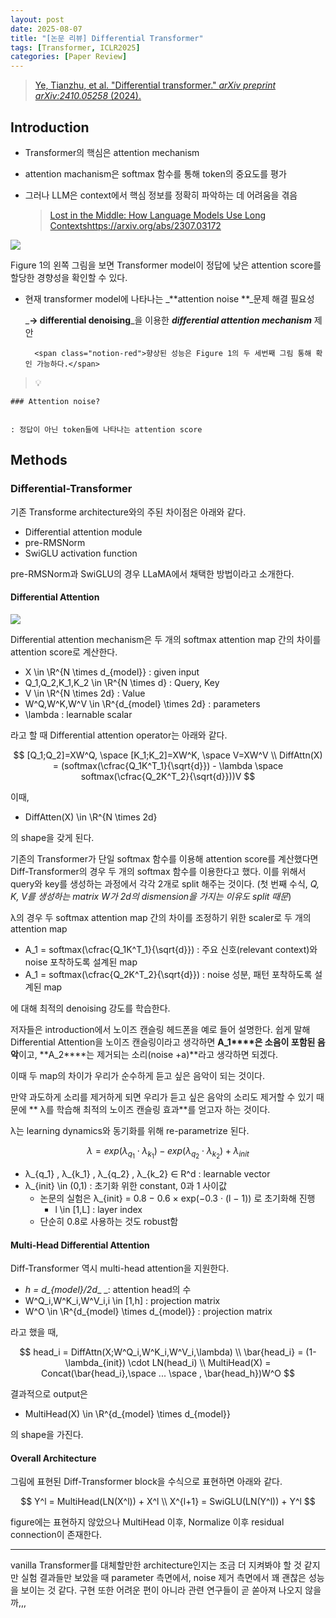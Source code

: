 ```yaml
---
layout: post
date: 2025-08-07
title: "[논문 리뷰] Differential Transformer"
tags: [Transformer, ICLR2025]
categories: [Paper Review]
---
```


> [Ye, Tianzhu, et al. "Differential transformer." ](https://arxiv.org/abs/2410.05258)[_arXiv preprint arXiv:2410.05258_](https://arxiv.org/abs/2410.05258)[ (2024).](https://arxiv.org/abs/2410.05258)



## Introduction

- Transformer의 핵심은 attention mechanism
- attention machanism은 softmax 함수를 통해 token의 중요도를 평가
- 그러나 LLM은 context에서 핵심 정보를 정확히 파악하는 데 어려움을 겪음

	> [Lost in the Middle: How Language Models Use Long Contextshttps://arxiv.org/abs/2307.03172](https://arxiv.org/abs/2307.03172)


![](https://prod-files-secure.s3.us-west-2.amazonaws.com/542b861c-36a8-4051-84e5-8804b6728dba/9083ea56-691a-4752-ae26-47f403431ac8/image.png?X-Amz-Algorithm=AWS4-HMAC-SHA256&X-Amz-Content-Sha256=UNSIGNED-PAYLOAD&X-Amz-Credential=ASIAZI2LB466YQEHQ3SB%2F20250917%2Fus-west-2%2Fs3%2Faws4_request&X-Amz-Date=20250917T050118Z&X-Amz-Expires=3600&X-Amz-Security-Token=IQoJb3JpZ2luX2VjECQaCXVzLXdlc3QtMiJHMEUCIQCx16ahWMbJqZHX9Q%2BjckX%2BmKzKSLRcN1b%2BYNvkrMPfQwIgZOdVgROVqV7b7eOxBnkbN9TqHuPwfu1p3G0BRD%2FAMh0qiAQInP%2F%2F%2F%2F%2F%2F%2F%2F%2F%2FARAAGgw2Mzc0MjMxODM4MDUiDNbHLeNM28daw3k9CCrcA5lAXd%2BBZKrVngeA4Ouggbj9XnSzmh4fa1yFEU7PIkljPb7t8jeigKKQH5lbsEUBksXtUicEUxvSrAJiw1%2FCZDTHF%2F08IfYvHJP1UDdTBfL%2BGGHvRFE0bC7d%2Baf8uFH6DSWRN1oGRRVv1ZdRYRR0DjO4bqzW0CkAoHXBht7jlVVCsDUOmERWdVd7jLStl7%2BT0YV0pdTIYKz71VwIpf0VxbzllF4%2BgFUXs%2BLoAiQ1LbZLej%2B5%2FpCOHAehmQoGVNP7P2WyL9OsLhyc8%2BZVke6Xexr2wEREv%2B2VhSTqjURdAKAX6DM0Mv0xVp2uo%2BPGWB8XzjKqWzTsxNNezDhPFB6LvIGktec%2BNZgU6Qp9ZpuSrsned7Hv8QmMKyabBhiSuipce66Jfs0Tn1bhc%2FdUnFCU3Vjrg1uJg9U2JMgE4ZOGEwfdNSpo%2FtKchp9W2x3Kg3tzgUDjlR1blICdD37CW1Sg2D1rKl2NsOoQH5MHe%2BGV09BpW%2BS6XkWvOMc4xIBe4OxTLsGCfB7YQ%2BXOAJVdJ1u6nWtEzW3ihIk8Br9UJ7LhUi5HS%2Fuy7wqiXSGCv1hLafRFHnvlTKV5CQGrEPmx%2BK%2BGqYcLzZAGtmf5kacK4CqPzZ0%2Bs8B8mhNl8fyjVxCiMLHSqMYGOqUBsaKM7twf8Bbfo90HyTXS%2F2SQqpDpSL6maUhdxbLlheXbI9D0jCIAGN%2BNJINqhnOmHcbsr6yDMnz4%2BrwRcWfL8eKKFl%2FtZgHRqrtmMsbq4iGVd29dzYCTsxWP5ZW95Sjg%2FkYsy%2F0LzbNwXqYOllb6shjigMu76BJLQ%2F%2Bl07HBWxLQ0ffd%2F1PGcdtaWPcLnmyXj7EDcrx26WtJT9eWw1qe4zcT%2Fc94&X-Amz-Signature=274e40a3285789b30348db33d78548f638946eaf715486ed98dd8ce72a91bcf1&X-Amz-SignedHeaders=host&x-amz-checksum-mode=ENABLED&x-id=GetObject)


Figure 1의 왼쪽 그림을 보면 Transformer model이 정답에 낮은 attention score를 할당한 경향성을 확인할 수 있다.

- 현재 transformer model에 나타나는 _**attention noise **_문제 해결 필요성

	_**→ differential denoising**_을 이용한 _**differential attention mechanism**_ 제안


		<span class="notion-red">향상된 성능은 Figure 1의 두 세번째 그림 통해 확인 가능하다.</span>


> 💡 


	### Attention noise?


	: 정답이 아닌 token들에 나타나는 attention score



## Methods



### Differential-Transformer


기존 Transforme architecture와의 주된 차이점은 아래와 같다.

- Differential attention module
- pre-RMSNorm
- SwiGLU activation function

pre-RMSNorm과 SwiGLU의 경우 LLaMA에서 채택한 방법이라고 소개한다.



#### Differential Attention


![](https://prod-files-secure.s3.us-west-2.amazonaws.com/542b861c-36a8-4051-84e5-8804b6728dba/116d70b2-1963-4810-9167-f4c7d8a06e8f/image.png?X-Amz-Algorithm=AWS4-HMAC-SHA256&X-Amz-Content-Sha256=UNSIGNED-PAYLOAD&X-Amz-Credential=ASIAZI2LB466YQEHQ3SB%2F20250917%2Fus-west-2%2Fs3%2Faws4_request&X-Amz-Date=20250917T050118Z&X-Amz-Expires=3600&X-Amz-Security-Token=IQoJb3JpZ2luX2VjECQaCXVzLXdlc3QtMiJHMEUCIQCx16ahWMbJqZHX9Q%2BjckX%2BmKzKSLRcN1b%2BYNvkrMPfQwIgZOdVgROVqV7b7eOxBnkbN9TqHuPwfu1p3G0BRD%2FAMh0qiAQInP%2F%2F%2F%2F%2F%2F%2F%2F%2F%2FARAAGgw2Mzc0MjMxODM4MDUiDNbHLeNM28daw3k9CCrcA5lAXd%2BBZKrVngeA4Ouggbj9XnSzmh4fa1yFEU7PIkljPb7t8jeigKKQH5lbsEUBksXtUicEUxvSrAJiw1%2FCZDTHF%2F08IfYvHJP1UDdTBfL%2BGGHvRFE0bC7d%2Baf8uFH6DSWRN1oGRRVv1ZdRYRR0DjO4bqzW0CkAoHXBht7jlVVCsDUOmERWdVd7jLStl7%2BT0YV0pdTIYKz71VwIpf0VxbzllF4%2BgFUXs%2BLoAiQ1LbZLej%2B5%2FpCOHAehmQoGVNP7P2WyL9OsLhyc8%2BZVke6Xexr2wEREv%2B2VhSTqjURdAKAX6DM0Mv0xVp2uo%2BPGWB8XzjKqWzTsxNNezDhPFB6LvIGktec%2BNZgU6Qp9ZpuSrsned7Hv8QmMKyabBhiSuipce66Jfs0Tn1bhc%2FdUnFCU3Vjrg1uJg9U2JMgE4ZOGEwfdNSpo%2FtKchp9W2x3Kg3tzgUDjlR1blICdD37CW1Sg2D1rKl2NsOoQH5MHe%2BGV09BpW%2BS6XkWvOMc4xIBe4OxTLsGCfB7YQ%2BXOAJVdJ1u6nWtEzW3ihIk8Br9UJ7LhUi5HS%2Fuy7wqiXSGCv1hLafRFHnvlTKV5CQGrEPmx%2BK%2BGqYcLzZAGtmf5kacK4CqPzZ0%2Bs8B8mhNl8fyjVxCiMLHSqMYGOqUBsaKM7twf8Bbfo90HyTXS%2F2SQqpDpSL6maUhdxbLlheXbI9D0jCIAGN%2BNJINqhnOmHcbsr6yDMnz4%2BrwRcWfL8eKKFl%2FtZgHRqrtmMsbq4iGVd29dzYCTsxWP5ZW95Sjg%2FkYsy%2F0LzbNwXqYOllb6shjigMu76BJLQ%2F%2Bl07HBWxLQ0ffd%2F1PGcdtaWPcLnmyXj7EDcrx26WtJT9eWw1qe4zcT%2Fc94&X-Amz-Signature=d58e444b79642672ffc6765052f6f7c63adc2f284085ff389cc49856a1e782ce&X-Amz-SignedHeaders=host&x-amz-checksum-mode=ENABLED&x-id=GetObject)


Differential attention mechanism은 두 개의 softmax attention map 간의 차이를 attention score로 계산한다.

- X \in \R^{N \times d\_{model}} : given input
- Q\_1,Q\_2,K\_1,K\_2 \in \R^{N \times d} : Query, Key
- V \in \R^{N \times 2d} : Value
- W^Q,W^K,W^V \in \R^{d\_{model} \times 2d} : parameters
- \lambda : learnable scalar

라고 할 때 Differential attention operator는 아래와 같다.


$$
[Q_1;Q_2]=XW^Q, \space [K_1;K_2]=XW^K, \space V=XW^V \\
DiffAttn(X) = (softmax(\cfrac{Q_1K^T_1}{\sqrt{d}}) - \lambda \space softmax(\cfrac{Q_2K^T_2}{\sqrt{d}}))V
$$


이때,

- DiffAtten(X) \in \R^{N \times 2d}

의 shape을 갖게 된다.


기존의 Transformer가 단일 softmax 함수를 이용해 attention score를 계산했다면 Diff-Transformer의 경우 두 개의 softmax 함수를 이용한다고 했다. 이를 위해서 query와 key를 생성하는 과정에서 각각 2개로 split 해주는 것이다. <span class="notion-red">(첫 번째 수식, </span><span class="notion-red">_Q, K, V를 생성하는 matrix W가 2d의 dismension을 가지는 이유도 split 때문_</span><span class="notion-red">)</span>


 λ의 경우 두 softmax attention map 간의 차이를 조정하기 위한 scaler로 두 개의 attention map

- A\_1 = softmax(\cfrac{Q\_1K^T\_1}{\sqrt{d}}) : 주요 신호(relevant context)와 noise 포착하도록 설계된 map
- A\_1 = softmax(\cfrac{Q\_2K^T\_2}{\sqrt{d}}) : noise 성분, 패턴 포착하도록 설계된 map 

에 대해 최적의 denoising 강도를 학습한다.


저자들은 introduction에서 노이즈 캔슬링 헤드폰을 예로 들어 설명한다. 쉽게 말해 Differential Attention을 노이즈 캔슬링이라고 생각하면 **A\_1****은 소음이 포함된 음악**이고, **A\_2****는 제거되는 소리(noise +a)**라고 생각하면 되겠다. 


이때 두 map의 차이가 우리가 순수하게 듣고 싶은 음악이 되는 것이다. 


만약 과도하게 소리를 제거하게 되면 우리가 듣고 싶은 음악의 소리도 제거할 수 있기 때문에 ** λ를 학습해 최적의 노이즈 캔슬링 효과**를 얻고자 하는 것이다.


λ는 learning dynamics와 동기화를 위해 re-parametrize 된다.


$$
\lambda = exp(\lambda_{q_1} \cdot \lambda_{k_1}) - exp(\lambda_{q_2} \cdot \lambda_{k_2}) + \lambda_{init}
$$

- λ\_{q\_1} , λ\_{k\_1} , λ\_{q\_2} , λ\_{k\_2} ∈ R^d : learnable vector
- λ\_{init} \in (0,1) : 초기화 위한 constant, 0과 1 사이값
	- 논문의 실험은 λ\_{init} = 0.8 − 0.6 × exp(−0.3 · (l − 1)) 로 초기화해 진행
		- l \in [1,L] : layer index
	- 단순히 0.8로 사용하는 것도 robust함


#### **Multi-Head Differential Attention**


Diff-Transformer 역시 multi-head attention을 지원한다.

- _h = d\_{model}/2d__ _: attention head의 수
- W^Q\_i,W^K\_i,W^V\_i,i \in [1,h] : projection matrix
- W^O \in \R^{d\_{model} \times d\_{model}} : projection matrix

라고 했을 때,


$$
head_i = DiffAttn(X;W^Q_i,W^K_i,W^V_i,\lambda) \\
\bar{head_i} = (1-\lambda_{init}) \cdot LN(head_i) \\
MultiHead(X) = Concat(\bar{head_i},\space ... \space , \bar{head_h})W^O
$$


결과적으로 output은

- MultiHead(X) \in \R^{d\_{model} \times d\_{model}}

의 shape을 가진다.



#### Overall Architecture


그림에 표현된 Diff-Transformer block을 수식으로 표현하면 아래와 같다.


$$
Y^l = MultiHead(LN(X^l)) + X^l \\
X^{l+1} = SwiGLU(LN(Y^l)) + Y^l
$$


figure에는 표현하지 않았으나 MultiHead 이후, Normalize 이후 residual connection이 존재한다.


---


vanilla Transformer를 대체할만한 architecture인지는 조금 더 지켜봐야 할 것 같지만 실험 결과들만 보았을 때 parameter 측면에서, noise 제거 측면에서 꽤 괜찮은 성능을 보이는 것 같다. 구현 또한 어려운 편이 아니라 관련 연구들이 곧 쏟아져 나오지 않을까,,,

